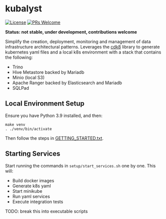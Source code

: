 # kubalyst

[![License](https://img.shields.io/badge/License-Apache_2.0-blue.svg)](https://opensource.org/licenses/Apache-2.0)
[![PRs Welcome](https://img.shields.io/badge/PRs-welcome-brightgreen.svg?style=flat-square)](http://makeapullrequest.com)

**Status: not stable, under development, contributions welcome**

Simplify the creation, deployment, monitoring and management of data infrastructure architectural
patterns. Leverages the [cdk8](https://cdk8s.io) library to generate kubernetes yaml files and a local k8s environment
with a stack that contains the following:

* Trino
* Hive Metastore backed by Mariadb
* Minio (local S3)
* Apache Ranger backed by Elasticsearch and Mariadb
* SQLPad

## Local Environment Setup

Ensure you have Python 3.9 installed, and then:

```shell
make venv
. ./venv/bin/activate
```

Then follow the steps in [GETTING_STARTED.txt](GETTING_STARTED.txt).

## Starting Services

Start running the commands in `setup/start_services.sh` one by one. This will:

* Build docker images
* Generate k8s yaml
* Start minikube
* Run yaml services
* Execute integration tests

TODO: break this into executable scripts
